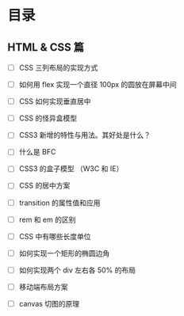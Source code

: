 # 目录

## HTML & CSS 篇

* [ ] CSS 三列布局的实现方式
* [ ] 如何用 flex 实现一个直径 100px 的圆放在屏幕中间
* [ ] CSS 如何实现垂直居中
* [ ] CSS 的怪异盒模型
* [ ] CSS3 新增的特性与用法。其好处是什么？
* [ ] 什么是 BFC
* [ ] CSS3 的盒子模型 （W3C 和 IE）
* [ ] CSS 的居中方案
* [ ] transition 的属性值和应用
* [ ] rem 和 em 的区别
* [ ] CSS 中有哪些长度单位
* [ ] 如何实现一个矩形的椭圆边角
* [ ] 如何实现两个 div 左右各 50% 的布局
* [ ] 移动端布局方案
* [ ] canvas 切图的原理



